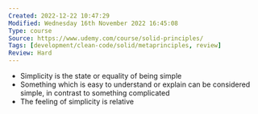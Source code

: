 ```yaml
---
Created: 2022-12-22 10:47:29
Modified: Wednesday 16th November 2022 16:45:08
Type: course
Source: https://www.udemy.com/course/solid-principles/
Tags: [development/clean-code/solid/metaprinciples, review]
Review: Hard
---
```


- Simplicity is the state or equality of being simple
- Something which is easy to understand or explain can be considered simple, in contrast to something complicated
- The feeling of simplicity is relative